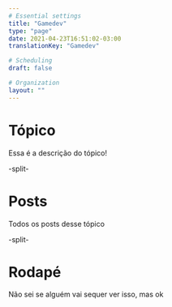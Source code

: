 ```yaml
---
# Essential settings
title: "Gamedev"
type: "page"
date: 2021-04-23T16:51:02-03:00
translationKey: "Gamedev"

# Scheduling
draft: false

# Organization
layout: ""
---
```


# Tópico
Essa é a descrição do tópico!

-split-

# Posts
Todos os posts desse tópico

-split-

# Rodapé
Não sei se alguém vai sequer ver isso, mas ok